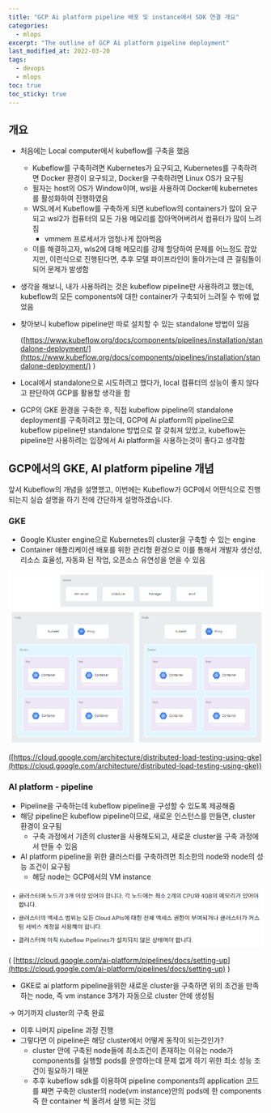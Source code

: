 ```yaml
---
title: "GCP Ai platform pipeline 배포 및 instance에서 SDK 연결 개요"
categories:
  - mlops
excerpt: "The outline of GCP Ai platform pipeline deployment"
last_modified_at: 2022-03-20
tags:
  - devops
  - mlops
toc: true
toc_sticky: true
---
```

## 개요

- 처음에는 Local computer에서 kubeflow를 구축을 했음
    - Kubeflow를 구축하려면 Kubernetes가 요구되고, Kubernetes를 구축하려면 Docker 환경이 요구되고, Docker을 구축하려면 Linux OS가 요구됨
    - 필자는 host의 OS가 Window이며, wsl을 사용하여 Docker에 kubernetes를 활성화하여 진행하였음
    - WSL에서 Kubeflow를 구축하게 되면 kubeflow의 containers가 많이 요구되고 wsl2가 컴퓨터의 모든 가용 메모리를 잡아먹어버려서 컴퓨터가 많이 느려짐
        - vmmem 프로세서가 엄청나게 잡아먹음
    - 이를 해결하고자, wls2에 대해 메모리를 강제 할당하여 문제를 어느정도 잡았지만, 이런식으로 진행된다면, 추후 모델 파이프라인이 돌아가는데 큰 걸림돌이 되어 문제가 발생함
- 생각을 해보니, 내가 사용하려는 것은 kubeflow pipeline만 사용하려고 했는데, kubeflow의 모든 components에 대한 container가 구축되어 느려질 수 밖에 없었음
- 찾아보니 kubeflow pipeline만 따로 설치할 수 있는 standalone 방법이 있음
    
    ([https://www.kubeflow.org/docs/components/pipelines/installation/standalone-deployment/](https://www.kubeflow.org/docs/components/pipelines/installation/standalone-deployment/) )
    
- Local에서 standalone으로 시도하려고 했다가, local 컴퓨터의 성능이 좋지 않다고 판단하여 GCP를 활용할 생각을 함
- GCP의 GKE 환경을 구축한 후, 직접 kubeflow pipeline의 standalone deployment를 구축하려고 했는데, GCP에 Ai platform의 pipeline으로 kubeflow pipeline만 standalone 방법으로 잘 갖춰져 있었고, kubeflow는 pipeline만 사용하려는 입장에서 Ai platform을 사용하는것이 좋다고 생각함

## GCP에서의 GKE, AI platform pipeline 개념

앞서 Kubeflow의 개념을 설명했고, 이번에는 Kubeflow가 GCP에서 어떤식으로 진행되는지 실습 설명을 하기 전에 간단하게 설명하겠습니다.

### GKE

- Google Kluster engine으로 Kubernetes의 cluster을 구축할 수 있는 engine
- Container 애플리케이션 배포를 위한 관리형 환경으로 이를 통해서 개발자 생산성, 리소스 효율성, 자동화 된 작업, 오픈소스 유연성을 얻을 수 있음

![Untitled](/assets/post_images/2022-03-20/Untitled.png)

([https://cloud.google.com/architecture/distributed-load-testing-using-gke](https://cloud.google.com/architecture/distributed-load-testing-using-gke))

### AI platform - pipeline

- Pipeline을 구축하는데 kubeflow pipeline을 구성할 수 있도록 제공해줌
- 해당 pipeline은 kubeflow pipeline이므로, 새로운 인스턴스를 만들면, cluster 환경이 요구됨
    - 구축 과정에서 기존의 cluster을 사용해도되고, 새로운 cluster을 구축 과정에서 만들 수 있음
- AI platform pipeline을 위한 클러스터를 구축하려면 최소한의 node와 node의 성능 조건이 요구됨
    - 해당 node는 GCP에서의 VM instance

![Untitled](/assets/post_images/2022-03-20/Untitled%201.png)

( [https://cloud.google.com/ai-platform/pipelines/docs/setting-up](https://cloud.google.com/ai-platform/pipelines/docs/setting-up) ) 

- GKE로 ai platform pipeline을위한 새로운 cluster을 구축하면 위의 조건을 만족하는 node, 즉 vm instance 3개가 자동으로 cluster 안에 생성됨

→ 여기까지 cluster의 구축 완료

- 이후 나머지 pipeline 과정 진행
- 그렇다면 이 pipeline은 해당 cluster에서 어떻게 동작이 되는것인가?
    - cluster 안에 구축된 node들에 최소조건이 존재하는 이유는 node가 components를 실행할 pods를 운영하는데 문제 없게 하기 위한 최소 성능 조건이 필요하기 때문
    - 추후 kubeflow sdk를 이용하여 pipeline components의 application 코드를 짜면 구축한 cluster의 node(vm instance)안의 pods에 한 components 즉 한 container 씩 올려서 실행 되는 것임